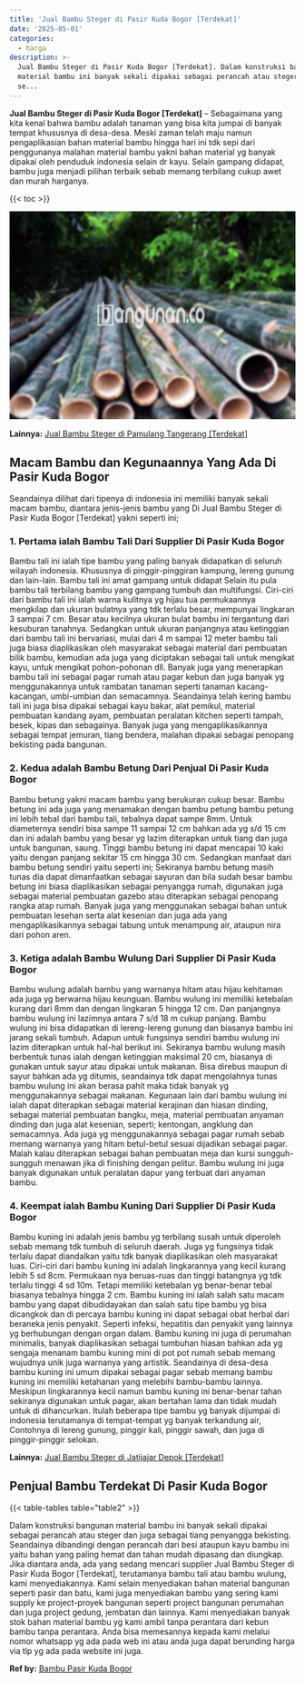 ```yaml
---
title: 'Jual Bambu Steger di Pasir Kuda Bogor [Terdekat]'
date: '2025-05-01'
categories:
  - harga
description: >-
  Jual Bambu Steger di Pasir Kuda Bogor [Terdekat]. Dalam konstruksi bangunan
  material bambu ini banyak sekali dipakai sebagai perancah atau steger dan juga
  se...
---
```


**Jual Bambu Steger di Pasir Kuda Bogor \[Terdekat\]** – Sebagaimana yang kita kenal bahwa bambu adalah tanaman yang bisa kita jumpai di banyak tempat khususnya di desa-desa. Meski zaman telah maju namun pengaplikasian bahan material bambu hingga hari ini tdk sepi dari penggunanya malahan material bambu yakni bahan material yg banyak dipakai oleh penduduk indonesia selain dr kayu. Selain gampang didapat, bambu juga menjadi pilihan terbaik sebab memang terbilang cukup awet dan murah harganya.

{{< toc >}}

![Jual Bambu Steger di Pasir Kuda Bogor [Terdekat]](/images/jual-bambu-tali-22.png)

**Lainnya:** [Jual Bambu Steger di Pamulang Tangerang \[Terdekat\]](https://bambu.bangunan.co/jual-bambu-steger-di-pamulang-tangerang-terdekat/)

## Macam Bambu dan Kegunaannya Yang Ada Di Pasir Kuda Bogor

Seandainya dilihat dari tipenya di indonesia ini memiliki banyak sekali macam bambu, diantara jenis-jenis bambu yang Di Jual Bambu Steger di Pasir Kuda Bogor \[Terdekat\] yakni seperti ini;

### 1\. Pertama ialah Bambu Tali Dari Supplier Di Pasir Kuda Bogor

Bambu tali ini ialah tipe bambu yang paling banyak didapatkan di seluruh wilayah indonesia. Khususnya di pinggir-pinggiran kampung, lereng gunung dan lain-lain. Bambu tali ini amat gampang untuk didapat Selain itu pula bambu tali terbilang bambu yang gampang tumbuh dan multifungsi. Ciri-ciri dari bambu tali ini ialah warna kulitnya yg hijau tua permukaannya mengkilap dan ukuran bulatnya yang tdk terlalu besar, mempunyai lingkaran 3 sampai 7 cm. Besar atau kecilnya ukuran bulat bambu ini tergantung dari kesuburan tanahnya. Sedangkan untuk ukuran panjangnya atau ketinggian dari bambu tali ini bervariasi, mulai dari 4 m sampai 12 meter bambu tali juga biasa diaplikasikan oleh masyarakat sebagai material dari pembuatan bilik bambu, kemudian ada juga yang diciptakan sebagai tali untuk mengikat kayu, untuk mengikat pohon-pohonan dll. Banyak juga yang menerapkan bambu tali ini sebagai pagar rumah atau pagar kebun dan juga banyak yg menggunakannya untuk rambatan tanaman seperti tanaman kacang-kacangan, umbi-umbian dan semacamnya. Seandainya telah kering bambu tali ini juga bisa dipakai sebagai kayu bakar, alat pemikul, material pembuatan kandang ayam, pembuatan peralatan kitchen seperti tampah, besek, kipas dan sebagainya. Banyak juga yang mengaplikasikannya sebagai tempat jemuran, tiang bendera, malahan dipakai sebagai penopang bekisting pada bangunan.

### 2\. Kedua adalah Bambu Betung Dari Penjual Di Pasir Kuda Bogor

Bambu betung yakni macam bambu yang berukuran cukup besar. Bambu betung ini ada juga yang menamakan dengan bambu petung bambu petung ini lebih tebal dari bambu tali, tebalnya dapat sampe 8mm. Untuk diameternya sendiri bisa sampe 11 sampai 12 cm bahkan ada yg s/d 15 cm dan ini adalah bambu yang besar yg lazim diterapkan untuk tiang dan juga untuk bangunan, saung. Tinggi bambu betung ini dapat mencapai 10 kaki yaitu dengan panjang sekitar 15 cm hingga 30 cm. Sedangkan manfaat dari bambu betung sendiri yaitu seperti ini; Sekiranya bambu betung masih tunas dia dapat dimanfaatkan sebagai sayuran dan bila sudah besar bambu betung ini biasa diaplikasikan sebagai penyangga rumah, digunakan juga sebagai material pembuatan gazebo atau diterapkan sebagai penopang rangka atap rumah. Banyak juga yang menggunakan sebagai bahan untuk pembuatan lesehan serta alat kesenian dan juga ada yang mengaplikasikannya sebagai tabung untuk menampung air, ataupun nira dari pohon aren.

### 3\. Ketiga adalah Bambu Wulung Dari Supplier Di Pasir Kuda Bogor

Bambu wulung adalah bambu yang warnanya hitam atau hijau kehitaman ada juga yg berwarna hijau keunguan. Bambu wulung ini memiliki ketebalan kurang dari 8mm dan dengan lingkaran 5 hingga 12 cm. Dan panjangnya bambu wulung ini lazimnya antara 7 s/d 18 m cukup panjang. Bambu wulung ini bisa didapatkan di lereng-lereng gunung dan biasanya bambu ini jarang sekali tumbuh. Adapun untuk fungsinya sendiri bambu wulung ini lazim diterapkan untuk hal-hal berikut ini. Sekiranya bambu wulung masih berbentuk tunas ialah dengan ketinggian maksimal 20 cm, biasanya di gunakan untuk sayur atau dipakai untuk makanan. Bisa direbus maupun di sayur bahkan ada yg ditumis, seandainya tdk dapat mengolahnya tunas bambu wulung ini akan berasa pahit maka tidak banyak yg menggunakannya sebagai makanan. Kegunaan lain dari bambu wulung ini ialah dapat diterapkan sebagai material kerajinan dan hiasan dinding, sebagai material pembuatan bangku, meja, material pembuatan anyaman dinding dan juga alat kesenian, seperti; kentongan, angklung dan semacamnya. Ada juga yg menggunakannya sebagai pagar rumah sebab memang warnanya yang hitam betul-betul sesuai dijadikan sebagai pagar. Malah kalau diterapkan sebagai bahan pembuatan meja dan kursi sungguh-sungguh menawan jika di finishing dengan pelitur. Bambu wulung ini juga banyak digunakan untuk peralatan dapur yang terbuat dari anyaman bambu.

### 4\. Keempat ialah Bambu Kuning Dari Supplier Di Pasir Kuda Bogor

Bambu kuning ini adalah jenis bambu yg terbilang susah untuk diperoleh sebab memang tdk tumbuh di seluruh daerah. Juga yg fungsinya tidak terlalu dapat diandalkan yaitu tdk banyak diaplikasikan oleh masyarakat luas. Ciri-ciri dari bambu kuning ini adalah lingkarannya yang kecil kurang lebih 5 sd 8cm. Permukaan nya beruas-ruas dan tinggi batangnya yg tdk terlalu tinggi 4 sd 10m. Tetapi memiliki ketebalan yg benar-benar tebal biasanya tebalnya hingga 2 cm. Bambu kuning ini ialah salah satu macam bambu yang dapat dibudidayakan dan salah satu tipe bambu yg bisa dicangkok dan di percaya bambu kuning ini dapat sebagai obat herbal dari beraneka jenis penyakit. Seperti infeksi, hepatitis dan penyakit yang lainnya yg berhubungan dengan organ dalam. Bambu kuning ini juga di perumahan minimalis, banyak diaplikasikan sebagai tumbuhan hiasan bahkan ada yg sengaja menanam bambu kuning mini di pot pot rumah sebab memang wujudnya unik juga warnanya yang artistik. Seandainya di desa-desa bambu kuning ini umum dipakai sebagai pagar sebab memang bambu kuning ini memiliki ketahanan yang melebihi bambu-bambu lainnya. Meskipun lingkarannya kecil namun bambu kuning ini benar-benar tahan sekiranya digunakan untuk pagar, akan bertahan lama dan tidak mudah untuk di dihancurkan. Itulah beberapa tipe bambu yg banyak dijumpai di indonesia terutamanya di tempat-tempat yg banyak terkandung air, Contohnya di lereng gunung, pinggir kali, pinggir sawah, dan juga di pinggir-pinggir selokan.

**Lainnya:** [Jual Bambu Steger di Jatijajar Depok \[Terdekat\]](https://bambu.bangunan.co/jual-bambu-steger-di-jatijajar-depok-terdekat/)

## Penjual Bambu Terdekat Di Pasir Kuda Bogor

{{< table-tables table="table2" >}}

Dalam konstruksi bangunan material bambu ini banyak sekali dipakai sebagai perancah atau steger dan juga sebagai tiang penyangga bekisting. Seandainya dibandingi dengan perancah dari besi ataupun kayu bambu ini yaitu bahan yang paling hemat dan tahan mudah dipasang dan diungkap. Jika diantara anda, ada yang sedang mencari supplier Jual Bambu Steger di Pasir Kuda Bogor \[Terdekat\], terutamanya bambu tali atau bambu wulung, kami menyediakannya. Kami selain menyediakan bahan material bangunan seperti pasir dan batu, kami juga menyediakan bambu yang sering kami supply ke project-proyek bangunan seperti project bangunan perumahan dan juga project gedung, jembatan dan lainnya. Kami menyediakan banyak stok bahan material bambu yg kami ambil tanpa perantara dari kebun bambu tanpa perantara. Anda bisa memesannya kepada kami melalui nomor whatsapp yg ada pada web ini atau anda juga dapat berunding harga via tlp yg ada pada website ini juga.

**Ref by:** [Bambu Pasir Kuda Bogor](https://id.wikipedia.org/wiki/Bambu)
